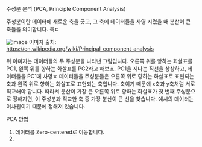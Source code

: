 주성분 분석 (PCA, Principle Component Analysis)


주성분이란 데이터에 새로운 축을 긋고, 그 축에 데이터들을 사영 시켰을 때 분산이 큰 축들을 의미합니다. 축ㄷ

![image](https://user-images.githubusercontent.com/11609881/112843195-4aadac00-90dd-11eb-8b6d-f81a1e87cbdf.png)
이미지 출처: https://en.wikipedia.org/wiki/Principal_component_analysis

위 이미지는 데이터들의 두 주성분을 나타낸 그림입니다. 
오른쪽 위를 향하는 화살표를 PC1, 왼쪽 위를 향하는 화살표를 PC2라고 해보죠.
PC1을 지나는 직선을 상상하고, 데이터들을 PC1에 사영ㅎ
데이터들을 주성분들은 오른쪽 위로 향하는 화살표로 표현되는 축과 왼쪽 위로 향하는 화살표로 표현되는 축입니다. 축이기 때문에 x축과 y축처럼 서로 직교해야 합니다. 따라서 분산이 가장 큰 오른쪽 위로 향하는 화살표가 첫 번째 주성분으로 정해지면, 이 주성분과 직교한 축 중 가장 분산이 큰 선을 찾습니다. 예시의 데이터는 이차원이기 때문에 정해져 있습니다.

PCA 방법
1. 데이터를 Zero-centered로 이동합니다.
2. 


<!--stackedit_data:
eyJoaXN0b3J5IjpbLTIwOTM3NzI5OTQsLTEyNzk5ODUzNDgsLT
E3OTk2ODU1MjgsLTE4OTc3NDYxMDhdfQ==
-->